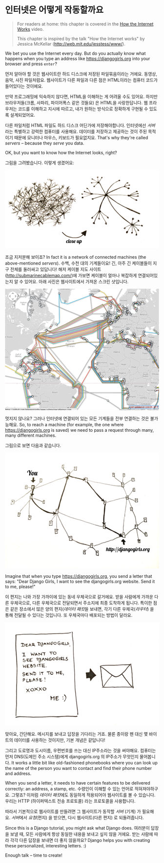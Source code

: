 # 인터넷은 어떻게 작동할까요

> For readers at home: this chapter is covered in the [How the Internet Works](https://www.youtube.com/watch?v=oM9yAA09wdc) video.
> 
> This chapter is inspired by the talk "How the Internet works" by Jessica McKellar (http://web.mit.edu/jesstess/www/).

We bet you use the Internet every day. But do you actually know what happens when you type an address like https://djangogirls.org into your browser and press `enter`?

먼저 알아야 할 것은 웹사이트란 하드 디스크에 저장된 파일묶음이라는 거에요. 동영상, 음악, 사진 파일처럼요. 웹사이트가 다른 파일과 다른 점은 HTML이라는 컴퓨터 코드가 들어있다는 것이에요.

만약 프로그래밍에 익숙하지 않다면, HTML을 이해하는 게 어려울 수도 있어요. 하지만 브라우저들(크롬, 사파리, 파이어폭스 같은 것들요) 은 HTML을 사랑한답니다. 웹 프라우저는 코드를 이해하고 지시에 따르고, 내가 원하는 방식으로 정확하게 구현될 수 있도록 설계되었어요.

다른 파일처럼 HTML 파일도 하드 디스크 어딘가에 저장해야합니다. 인터넷에선 *서버*라는 특별하고 강력한 컴퓨터를 사용해요. 데이터를 저장하고 제공하는 것이 주된 목적이기 때문에 모니터나 마우스, 키보드가 필요없지요. That's why they're called *servers* – because they *serve* you data.

OK, but you want to know how the Internet looks, right?

그림을 그려봤습니다. 이렇게 생겼어요:

![그림 1.1](images/internet_1.png)

조금 지저분해 보이죠? In fact it is a network of connected machines (the above-mentioned *servers*). 수백, 수천 대의 기계들이요! 긴, 아주 긴 케이블들이 지구 전체를 둘러싸고 있답니다! 해저 케이블 지도 사이트 (http://submarinecablemap.com/)에 가보면 케이블이 얼마나 복잡하게 연결되어있는지 알 수 있어요. 아래 사진은 웹사이트에서 가져온 스크린 샷입니다.

![그림 1.2](images/internet_3.png)

멋지지 않나요? 그러나 인터넷에 연결되어 있는 모든 기계들을 전부 연결하는 것은 불가능해요. So, to reach a machine (for example, the one where https://djangogirls.org is saved) we need to pass a request through many, many different machines.

그림으로 보면 다음과 같습니다.

![그림 1.3](images/internet_2.png)

Imagine that when you type https://djangogirls.org, you send a letter that says: "Dear Django Girls, I want to see the djangogirls.org website. Send it to me, please!"

이 편지는 나와 가장 가까이에 있는 동네 우체국으로 갈거에요. 받을 사람에게 가까운 다른 우체국으로, 다른 우체국으로 전달되면서 주소지에 최종 도착하게 됩니다. 특이한 점은 같은 장소에서 많은 양의 편지(*데이터 패킷*을 보내면, 각기 다른 우체국(*라우터*) 을 통해 전달될 수 있다는 것입니다. 또 우체국마다 배포되는 방법이 달라요.

![그림 1.4](images/internet_4.png)

맞아요, 간단해요. 메시지를 보내고 답장을 기다리는 거죠. 물론 종이랑 펜 대신 몇 바이트의 데이터를 사용하는 것이지만, 기본 개념은 같답니다!

그리고 도로명과 도시이름, 우편번호를 쓰는 대신 IP주소라는 것을 써야해요. 컴퓨터는 먼저 DNS(도메인 주소 시스템)에게 djangogirls.org 의 IP주소가 무엇인지 물어봅니다. It works a little bit like old-fashioned phonebooks where you can look up the name of the person you want to contact and find their phone number and address.

When you send a letter, it needs to have certain features to be delivered correctly: an address, a stamp, etc. 수령인이 이해할 수 있는 언어로 적혀져야하구요. 그렇죠? 이처럼 *데이터 패킷*에도 동일하게 적용되어야 웹사이트를 볼 수 있습니다. 우리는 HTTP (하이퍼텍스트 전송 프로토콜) 라는 프로토콜을 사용합니다.

따라서 기본적으로 웹사이트를 만들려면 그 웹사이트가 동작할 *서버* (기계) 가 필요해요. *서버*에서 *요청*(편지) 을 받으면, 다시 웹사이트(다른 편지) 로 되돌려줍니다.

Since this is a Django tutorial, you might ask what Django does. 여러분이 답장을 보낼 때, 모든 사람에게 항상 동일한 내용을 보내고 싶지 않을 거에요. 받는 사람에 따라 각각 다른 답장을 보내면 더 좋지 않을까요? Django helps you with creating these personalized, interesting letters. :)

Enough talk – time to create!